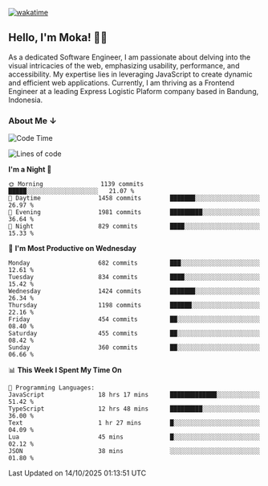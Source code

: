 [![wakatime](https://wakatime.com/badge/user/af9abd23-dba3-4dbe-973c-b045a9417a55.svg?style=social)](https://wakatime.com/@af9abd23-dba3-4dbe-973c-b045a9417a55)
## Hello, I'm Moka! 👋🏼


As a dedicated Software Engineer, I am passionate about delving into the visual intricacies of the web, emphasizing usability, performance, and accessibility. My expertise lies in leveraging JavaScript to create dynamic and efficient web applications. Currently, I am thriving as a Frontend Engineer at a leading Express Logistic Plaform company based in Bandung, Indonesia.

### About Me ↓

<!--START_SECTION:waka-->
![Code Time](http://img.shields.io/badge/Code%20Time-12%2C643%20hrs%2048%20mins-blue)

![Lines of code](https://img.shields.io/badge/From%20Hello%20World%20I%27ve%20Written-11.3%20million%20lines%20of%20code-blue)

**I'm a Night 🦉** 

```text
🌞 Morning                1139 commits        █████░░░░░░░░░░░░░░░░░░░░   21.07 % 
🌆 Daytime                1458 commits        ███████░░░░░░░░░░░░░░░░░░   26.97 % 
🌃 Evening                1981 commits        █████████░░░░░░░░░░░░░░░░   36.64 % 
🌙 Night                  829 commits         ████░░░░░░░░░░░░░░░░░░░░░   15.33 % 
```
📅 **I'm Most Productive on Wednesday** 

```text
Monday                   682 commits         ███░░░░░░░░░░░░░░░░░░░░░░   12.61 % 
Tuesday                  834 commits         ████░░░░░░░░░░░░░░░░░░░░░   15.42 % 
Wednesday                1424 commits        ███████░░░░░░░░░░░░░░░░░░   26.34 % 
Thursday                 1198 commits        ██████░░░░░░░░░░░░░░░░░░░   22.16 % 
Friday                   454 commits         ██░░░░░░░░░░░░░░░░░░░░░░░   08.40 % 
Saturday                 455 commits         ██░░░░░░░░░░░░░░░░░░░░░░░   08.42 % 
Sunday                   360 commits         ██░░░░░░░░░░░░░░░░░░░░░░░   06.66 % 
```


📊 **This Week I Spent My Time On** 

```text
💬 Programming Languages: 
JavaScript               18 hrs 17 mins      █████████████░░░░░░░░░░░░   51.42 % 
TypeScript               12 hrs 48 mins      █████████░░░░░░░░░░░░░░░░   36.00 % 
Text                     1 hr 27 mins        █░░░░░░░░░░░░░░░░░░░░░░░░   04.09 % 
Lua                      45 mins             █░░░░░░░░░░░░░░░░░░░░░░░░   02.12 % 
JSON                     38 mins             ░░░░░░░░░░░░░░░░░░░░░░░░░   01.80 % 
```


 Last Updated on 14/10/2025 01:13:51 UTC
<!--END_SECTION:waka-->
